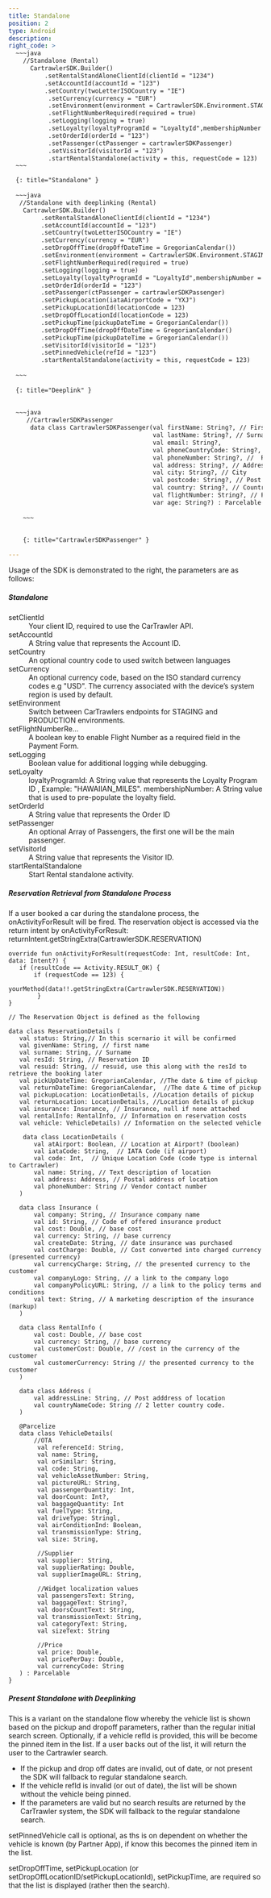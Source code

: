 ```yaml
---
title: Standalone
position: 2
type: Android
description:
right_code: >
  ~~~java
    //Standalone (Rental)
      CartrawlerSDK.Builder()
          .setRentalStandAloneClientId(clientId = "1234")
          .setAccountId(accountId = "123")
          .setCountry(twoLetterISOCountry = "IE")
           .setCurrency(currency = "EUR")
           .setEnvironment(environment = CartrawlerSDK.Environment.STAGING)
           .setFlightNumberRequired(required = true)
           .setLogging(logging = true)
           .setLoyalty(loyaltyProgramId = "LoyaltyId",membershipNumber =  "123")
           .setOrderId(orderId = "123")
           .setPassenger(ctPassenger = cartrawlerSDKPassenger)
           .setVisitorId(visitorId = "123")
           .startRentalStandalone(activity = this, requestCode = 123)
  ~~~

  {: title="Standalone" }
  
  ~~~java
   //Standalone with deeplinking (Rental) 
    CartrawlerSDK.Builder()
         .setRentalStandAloneClientId(clientId = "1234")
         .setAccountId(accountId = "123")
         .setCountry(twoLetterISOCountry = "IE")
         .setCurrency(currency = "EUR")
         .setDropOffTime(dropOffDateTime = GregorianCalendar())
         .setEnvironment(environment = CartrawlerSDK.Environment.STAGING)
         .setFlightNumberRequired(required = true)
         .setLogging(logging = true)
         .setLoyalty(loyaltyProgramId = "LoyaltyId",membershipNumber =  "123")
         .setOrderId(orderId = "123")
         .setPassenger(ctPassenger = cartrawlerSDKPassenger)
         .setPickupLocation(iataAirportCode = "YXJ")
         .setPickupLocationId(locationCode = 123)
         .setDropOffLocationId(locationCode = 123)
         .setPickupTime(pickupDateTime = GregorianCalendar())
         .setDropOffTime(dropOffDateTime = GregorianCalendar()
         .setPickupTime(pickupDateTime = GregorianCalendar())
         .setVisitorId(visitorId = "123")
         .setPinnedVehicle(refId = "123")
         .startRentalStandalone(activity = this, requestCode = 123)
         
  ~~~
  
  {: title="Deeplink" }
  
  
  ~~~java
     //CartrawlerSDKPassenger
      data class CartrawlerSDKPassenger(val firstName: String?, // First Name
                                        val lastName: String?, // Surname
                                        val email: String?,
                                        val phoneCountryCode: String?, // 3 digit phone country code
                                        val phoneNumber: String?, //  Phone number in national format
                                        val address: String?, // Address line
                                        val city: String?, // City
                                        val postcode: String?, // Post Code
                                        val country: String?, // Country ISO code, e.g. IE, FR, DE
                                        val flightNumber: String?, // Flight number
                                        var age: String?) : Parcelable { // Driver Age , "30"
           
    ~~~
    
    
    {: title="CartrawlerSDKPassenger" }

---
```


Usage of the SDK is demonstrated to the right, the parameters are as follows:

<h5>Standalone</h5>

<dl>
<dt>setClientId</dt><dd>Your client ID, required to use the CarTrawler API.</dd>
<dt>setAccountId</dt><dd>A String value that represents the Account ID.</dd>
<dt>setCountry</dt><dd>An optional country code to used switch between languages</dd>
<dt>setCurrency</dt><dd>An optional currency code, based on the ISO standard currency codes e.g "USD". The currency associated with the device’s system region is used by default.</dd>
<dt>setEnvironment</dt><dd>Switch between CarTrawlers endpoints for STAGING and PRODUCTION environments.</dd>
<dt>setFlightNumberRe...</dt><dd>A boolean key to enable Flight Number as a required field in the Payment Form.</dd>
<dt>setLogging</dt><dd>Boolean value for additional logging while debugging.</dd>
<dt>setLoyalty</dt><dd>loyaltyProgramId: A String value that represents the Loyalty Program ID , Example: "HAWAIIAN_MILES". membershipNumber: A String value that is used to pre-populate the loyalty field.</dd>
<dt>setOrderId</dt><dd>A String value that represents the Order ID</dd>
<dt>setPassenger</dt><dd>An optional Array of Passengers, the first one will be the main passenger.</dd>
<dt>setVisitorId</dt><dd>A String value that represents the Visitor ID.</dd>
<dt>startRentalStandalone</dt><dd>Start Rental standalone activity.</dd></dl>


<h5>Reservation Retrieval from Standalone Process</h5>

If a user booked a car during the standalone process, the onActivityForResult will be fired.
The reservation object is accessed via the return intent by onActivityForResult:
returnIntent.getStringExtra(CartrawlerSDK.RESERVATION)
    
    override fun onActivityForResult(requestCode: Int, resultCode: Int, data: Intent?) {
       if (resultCode == Activity.RESULT_OK) {
           if (requestCode == 123) {
                yourMethod(data!!.getStringExtra(CartrawlerSDK.RESERVATION))
            }      
    }
    
    // The Reservation Object is defined as the following
    
    data class ReservationDetails (
       val status: String,// In this scernario it will be confirmed
       val givenName: String, // first name
       val surname: String, // Surname
       val resId: String, // Reservation ID
       val resuid: String, // resuid, use this along with the resId to retrieve the booking later
       val pickUpDateTime: GregorianCalendar, //The date & time of pickup
       val returnDateTime: GregorianCalendar,  //The date & time of pickup 
       val pickupLocation: LocationDetails, //Location details of pickup
       val returnLocation: LocationDetails, //Location details of pickup
       val insurance: Insurance, // Insurance, null if none attached
       val rentalInfo: RentalInfo, // Information on reservation costs
       val vehicle: VehicleDetails) // Information on the selected vehicle
      
        data class LocationDetails (
           val atAirport: Boolean, // Location at Airport? (boolean)
           val iataCode: String,  // IATA Code (if airport)
           val code: Int,  // Unique Location Code (code type is internal to Cartrawler)
           val name: String, // Text description of location
           val address: Address, // Postal address of location
           val phoneNumber: String // Vendor contact number
       )
    
       data class Insurance (
           val company: String, // Insurance company name
           val id: String, // Code of offered insurance product
           val cost: Double, // base cost
           val currency: String, // base currency
           val createDate: String, // date insurance was purchased
           val costCharge: Double, // Cost converted into charged currency (presented currency)
           val currencyCharge: String, // the presented currency to the customer
           val companyLogo: String, // a link to the company logo
           val companyPolicyURL: String, // a link to the policy terms and conditions
           val text: String, // A marketing description of the insurance (markup)
       )
    
       data class RentalInfo (
           val cost: Double, // base cost
           val currency: String, // base currency
           val customerCost: Double, // /cost in the currency of the customer
           val customerCurrency: String // the presented currency to the customer
       )
    
       data class Address (
           val addressLine: String, // Post adddress of location
           val countryNameCode: String // 2 letter country code.
       )
       
       @Parcelize
       data class VehicleDetails(
           //OTA
            val referenceId: String,
            val name: String,
            val orSimilar: String,
            val code: String,
            val vehicleAssetNumber: String,
            val pictureURL: String,
            val passengerQuantity: Int,
            val doorCount: Int?,
            val baggageQuantity: Int
            val fuelType: String,
            val driveType: Stringl,
            val airConditionInd: Boolean,
            val transmissionType: String,
            val size: String,
       
            //Supplier
            val supplier: String,
            val supplierRating: Double,
            val supplierImageURL: String,
       
            //Widget localization values
            val passengersText: String,
            val baggageText: String?,
            val doorsCountText: String,
            val transmissionText: String,
            val categoryText: String,
            val sizeText: String
       
            //Price
            val price: Double,
            val pricePerDay: Double,
            val currencyCode: String
       ) : Parcelable
    }
    
    
<h5>Present Standalone with Deeplinking</h5>

This is a variant on the standalone flow whereby the vehicle list is shown based on the pickup and dropoff parameters, rather than the regular initial search screen.
Optionally, if a vehicle refId is provided, this will be become the pinned item in the list.
If a user backs out of the list, it will return the user to the Cartrawler search.

- If the pickup and drop off dates are invalid, out of date, or not present the SDK will fallback to regular standalone search.
- If the vehicle refId is invalid (or out of date), the list will be shown without the vehicle being pinned.
- If the parameters are valid but no search results are returned by the CarTrawler system, the SDK will fallback to the regular standalone search.

setPinnedVehicle call is optional, as ths is on dependent on whether the vehicle is known (by Partner App), if know this becomes the pinned item in the list.

setDropOffTime, setPickupLocation (or setDropOffLocationID/setPickupLocationId), setPickupTime, are required so that the list is displayed (rather then the search).
